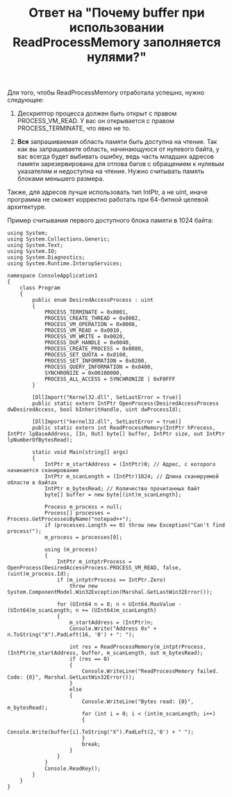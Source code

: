﻿---
title: "Ответ на \"Почему buffer при использовании ReadProcessMemory заполняется нулями?\""
se.owner.user_id: 240512
se.owner.display_name: "MSDN.WhiteKnight"
se.owner.link: "https://ru.stackoverflow.com/users/240512/msdn-whiteknight"
se.answer_id: 926443
se.question_id: 923818
se.post_type: answer
se.is_accepted: False
---
<p>Для того, чтобы ReadProcessMemory отработала успешно, нужно следующее:</p>

<ol>
<li><p>Дескриптор процесса должен быть открыт с правом PROCESS_VM_READ. У вас он открывается с правом PROCESS_TERMINATE, что явно не то.</p></li>
<li><p><strong>Вся</strong> запрашиваемая область памяти быть доступна на чтение. Так как вы запрашиваете область, начинающуюся от нулевого байта, у вас всегда будет выбивать ошибку, ведь часть младших адресов памяти зарезервирована для отлова багов с обращением к нулевым указателям и недоступна на чтение. Нужно считывать память блоками меньшего размера.</p></li>
</ol>

<p>Также, для адресов лучше использовать тип IntPtr, а не uint, иначе программа не сможет корректно работать при 64-битной целевой архитектуре.</p>

<p>Пример считывания первого доступного блока памяти в 1024 байта:</p>

<pre><code>using System;
using System.Collections.Generic;
using System.Text;
using System.IO;
using System.Diagnostics;
using System.Runtime.InteropServices;

namespace ConsoleApplication1
{
    class Program
    {
        public enum DesiredAccessProcess : uint
        {
            PROCESS_TERMINATE = 0x0001,
            PROCESS_CREATE_THREAD = 0x0002,
            PROCESS_VM_OPERATION = 0x0008,
            PROCESS_VM_READ = 0x0010,
            PROCESS_VM_WRITE = 0x0020,
            PROCESS_DUP_HANDLE = 0x0040,
            PROCESS_CREATE_PROCESS = 0x0080,
            PROCESS_SET_QUOTA = 0x0100,
            PROCESS_SET_INFORMATION = 0x0200,
            PROCESS_QUERY_INFORMATION = 0x0400,
            SYNCHRONIZE = 0x00100000,
            PROCESS_ALL_ACCESS = SYNCHRONIZE | 0xF0FFF
        }

        [DllImport("Kernel32.dll", SetLastError = true)]
        public static extern IntPtr OpenProcess(DesiredAccessProcess dwDesiredAccess, bool bInheritHandle, uint dwProcessId);

        [DllImport("kernel32.dll", SetLastError = true)]
        public static extern int ReadProcessMemory(IntPtr hProcess, IntPtr lpBaseAddress, [In, Out] byte[] buffer, IntPtr size, out IntPtr lpNumberOfBytesRead);

        static void Main(string[] args)
        {
            IntPtr m_startAddress = (IntPtr)0; // Адрес, с которого начинается сканирование
            IntPtr m_scanLength = (IntPtr)1024; // Длина сканируемой области в байтах
            IntPtr m_bytesRead; // Количество прочитанных байт
            byte[] buffer = new byte[(int)m_scanLength];

            Process m_process = null;
            Process[] processes = Process.GetProcessesByName("notepad++");
            if (processes.Length == 0) throw new Exception("Can't find process!");
            m_process = processes[0];

            using (m_process)
            {
                IntPtr m_intptrProcess = OpenProcess(DesiredAccessProcess.PROCESS_VM_READ, false, (uint)m_process.Id);
                if (m_intptrProcess == IntPtr.Zero)
                    throw new System.ComponentModel.Win32Exception(Marshal.GetLastWin32Error());

                for (UInt64 n = 0; n &lt; UInt64.MaxValue - (UInt64)m_scanLength; n += (UInt64)m_scanLength)
                {
                    m_startAddress = (IntPtr)n;
                    Console.Write("Address 0x" + n.ToString("X").PadLeft(16, '0') + ": ");

                    int res = ReadProcessMemory(m_intptrProcess, (IntPtr)m_startAddress, buffer, m_scanLength, out m_bytesRead);
                    if (res == 0)
                    {
                        Console.WriteLine("ReadProcessMemory failed. Code: {0}", Marshal.GetLastWin32Error());
                    }
                    else
                    {
                        Console.WriteLine("Bytes read: {0}", m_bytesRead);
                        for (int i = 0; i &lt; (int)m_scanLength; i++)
                        {
                            Console.Write(buffer[i].ToString("X").PadLeft(2,'0') + " ");
                        }
                        break;
                    }
                }
            }
            Console.ReadKey();
        }
    }
}
</code></pre>
